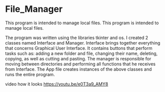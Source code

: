 # File_Manager
This program is intended to manage local files. 
This program is intended to manage local files.

The program was written using the libraries tkinter and os. I created 2 classes named Interface and Manager. Interface brings together everything that concerns Graphical User Interface. It contains buttons that perform tasks such as: adding a new folder and file, changing their name, deleting, copying, as well as cutting and pasting. The manager is responsible for moving between directories and performing all functions that he receives from Interface. The App file creates instances of the above classes and runs the entire program.

video how it looks
https://youtu.be/e0T3a9_AMY8
